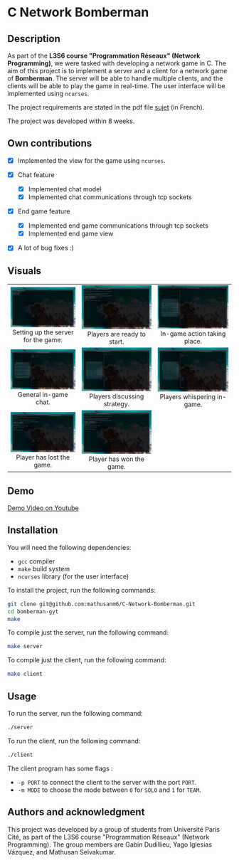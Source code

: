 # C Network Bomberman

## Description

As part of the **L3S6 course "Programmation Réseaux" (Network Programming)**, we were tasked with developing a network game in C. The aim of this project is to implement a server and a client for a network game of **Bomberman**. The server will be able to handle multiple clients, and the clients will be able to play the game in real-time. The user interface will be implemented using `ncurses`.

The project requirements are stated in the pdf file [sujet](sujet.pdf) (in French).

The project was developed within 8 weeks.

## Own contributions

- [x] Implemented the view for the game using `ncurses`.

- [x] Chat feature

  - [x] Implemented chat model
  - [x] Implemented chat communications through tcp sockets

- [x] End game feature

  - [x] Implemented end game communications through tcp sockets
  - [x] Implemented end game view

- [x] A lot of bug fixes :)

## Visuals

<table>
  <tr>
    <td align="center">
      <img src="resources/server.jpeg" width="300px"><br>
      Setting up the server for the game.
    </td>
    <td align="center">
      <img src="resources/ready.jpeg" width="300px"><br>
      Players are ready to start.
    </td>
    <td align="center">
      <img src="resources/game.jpeg" width="300px"><br>
      In-game action taking place.
    </td>
  </tr>
  <tr>
    <td align="center">
      <img src="resources/chat.jpeg" width="300px"><br>
      General in-game chat.
    </td>
    <td align="center">
      <img src="resources/chat2.jpeg" width="300px"><br>
      Players discussing strategy.
    </td>
    <td align="center">
      <img src="resources/chat_whispering.jpeg" width="300px"><br>
      Players whispering in-game.
    </td>
  </tr>
  <tr>
    <td align="center">
      <img src="resources/lost.jpeg" width="300px"><br>
      Player has lost the game.
    </td>
    <td align="center">
      <img src="resources/won.jpeg" width="300px"><br>
      Player has won the game.
    </td>
    <td align="center">
    </td>
  </tr>
</table>

## Demo

[Demo Video on Youtube](https://youtu.be/4hkg7EBgfLI)

## Installation

You will need the following dependencies:

- `gcc` compiler
- `make` build system
- `ncurses` library (for the user interface)

To install the project, run the following commands:

```bash
git clone git@github.com:mathusanm6/C-Network-Bomberman.git
cd bomberman-gyt
make
```

To compile just the server, run the following command:

```bash
make server
```

To compile just the client, run the following command:

```bash
make client
```

## Usage

To run the server, run the following command:

```bash
./server
```

To run the client, run the following command:

```bash
./client
```

The client program has some flags :

- `-p PORT` to connect the client to the server with the port `PORT`.
- `-m MODE` to choose the mode between `0` for `SOLO` and `1` for `TEAM`.

## Authors and acknowledgment

This project was developed by a group of students from Université Paris Cité, as part of the L3S6 course "Programmation Réseaux" (Network Programming). The group members are Gabin Dudillieu, Yago Iglesias Vázquez, and Mathusan Selvakumar.
